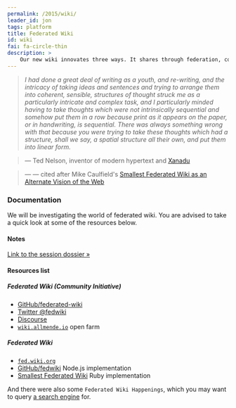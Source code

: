 ```yaml
---
permalink: /2015/wiki/
leader_id: jon
tags: platform
title: Federated Wiki
id: wiki
fai: fa-circle-thin
description: >
    Our new wiki innovates three ways. It shares through federation, composes by refactoring and wraps data with visualization.
---
```


> *I had done a great deal of writing as a youth, and re-writing, and the intricacy of taking ideas and sentences and trying to arrange them into coherent, sensible, structures of thought struck me as a particularly intricate and complex task, and I particularly minded having to take thoughts which were not intrinsically sequential and somehow put them in a row because print as it appears on the paper, or in handwriting, is sequential. There was always something wrong with that because you were trying to take these thoughts which had a structure, shall we say, a spatial structure all their own, and put them into linear form.*

> — Ted Nelson, inventor of modern hypertext and [Xanadu](http://xanadu.com/)

> — — cited after Mike Caulfield's [Smallest Federated Wiki as an Alternate Vision of the Web](http://hapgood.us/2014/06/04/smallest-federated-wiki-as-an-alternate-vision-of-the-web/)

### Documentation

We will be investigating the world of federated wiki.
You are advised to take a quick look at some of the resources below.

#### Notes

[Link to the session dossier &raquo;](http://dossier.allmende.io/20150518_oslabscamp_federated_wiki)

#### Resources list

##### Federated Wiki (Community Initiative)

* [GitHub/federated-wiki](https://github.com/federated-wiki)
* [Twitter @fedwiki](https://twitter.com/fedwiki)
* [Discourse](http://socio.federated.wiki)
* [`wiki.allmende.io`](http://wiki.allmende.io/) open farm

##### Federated Wiki

* [`fed.wiki.org`](http://fed.wiki.org/)
* [GitHub/fedwiki](https://github.com/fedwiki/) Node.js implementation
* [Smallest Federated Wiki](https://github.com/WardCunningham/Smallest-Federated-Wiki/) Ruby implementation

And there were also some `Federated Wiki Happenings`, which you may want to query [a search engine](http://ddg.gg) for.

